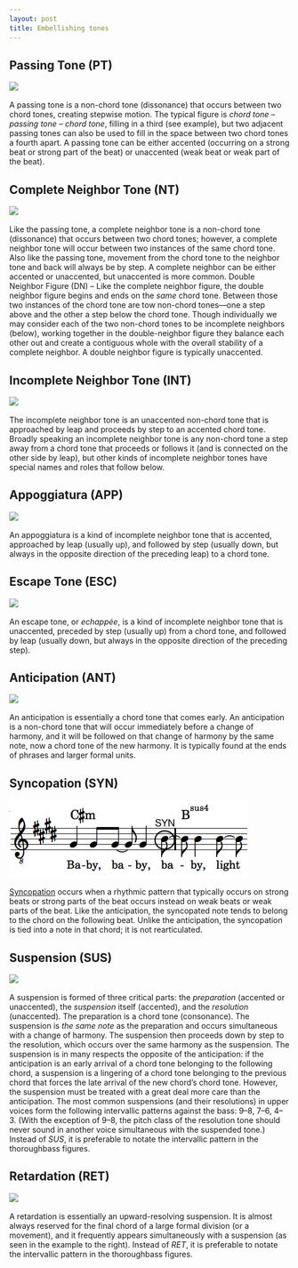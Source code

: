 ```yaml
---
layout: post
title: Embellishing tones
---
```


## Passing Tone (PT)

![][passing]

A passing tone is a non-chord tone (dissonance) that occurs between two chord tones, creating stepwise motion. The typical figure is *chord tone – passing tone – chord tone*, filling in a third (see example), but two adjacent passing tones can also be used to fill in the space between two chord tones a fourth apart. A passing tone can be either accented (occurring on a strong beat or strong part of the beat) or unaccented (weak beat or weak part of the beat).

## Complete Neighbor Tone (NT)

![][neighbor]

Like the passing tone, a complete neighbor tone is a non-chord tone (dissonance) that occurs between two chord tones; however, a complete neighbor tone will occur between two instances of the same chord tone. Also like the passing tone, movement from the chord tone to the neighbor tone and back will always be by step. A complete neighbor can be either accented or unaccented, but unaccented is more common. Double Neighbor Figure (DN) – Like the complete neighbor figure, the double neighbor figure begins and ends on the *same* chord tone. Between those two instances of the chord tone are tow non-chord tones—one a step above and the other a step below the chord tone. Though individually we may consider each of the two non-chord tones to be incomplete neighbors (below), working together in the double-neighbor figure they balance each other out and create a contiguous whole with the overall stability of a complete neighbor. A double neighbor figure is typically unaccented.

## Incomplete Neighbor Tone (INT)

![][INT]

The incomplete neighbor tone is an unaccented non-chord tone that is approached by leap and proceeds by step to an accented chord tone. Broadly speaking an incomplete neighbor tone is any non-chord tone a step away from a chord tone that proceeds or follows it (and is connected on the other side by leap), but other kinds of incomplete neighbor tones have special names and roles that follow below.

## Appoggiatura (APP)

![][appoggiatura]

An appoggiatura is a kind of incomplete neighbor tone that is accented, approached by leap (usually up), and followed by step (usually down, but always in the opposite direction of the preceding leap) to a chord tone.

## Escape Tone (ESC)

![][escape]

An escape tone, or *echappée*, is a kind of incomplete neighbor tone that is unaccented, preceded by step (usually up) from a chord tone, and followed by leap (usually down, but always in the opposite direction of the preceding step).

## Anticipation (ANT)

![][anticipation]

An anticipation is essentially a chord tone that comes early. An anticipation is a non-chord tone that will occur immediately before a change of harmony, and it will be followed on that change of harmony by the same note, now a chord tone of the new harmony. It is typically found at the ends of phrases and larger formal units.

## Syncopation (SYN)

![](Graphics/embellishingTones/syncopatedNote.png)

[Syncopation](http://openmusictheory.com/syncopation.html) occurs when a rhythmic pattern that typically occurs on strong beats or strong parts of the beat occurs instead on weak beats or weak parts of the beat. Like the anticipation, the syncopated note tends to belong to the chord on the following beat. Unlike the anticipation, the syncopation is tied into a note in that chord; it is not rearticulated. 

## Suspension (SUS)

![][suspension]

A suspension is formed of three critical parts: the *preparation* (accented or unaccented), the *suspension* itself (accented), and the *resolution* (unaccented). The preparation is a chord tone (consonance). The suspension is *the same note* as the preparation and occurs simultaneous with a change of harmony. The suspension then proceeds down by step to the resolution, which occurs over the same harmony as the suspension. The suspension is in many respects the opposite of the anticipation: if the anticipation is an early arrival of a chord tone belonging to the following chord, a suspension is a lingering of a chord tone belonging to the previous chord that forces the late arrival of the new chord’s chord tone. However, the suspension must be treated with a great deal more care than the anticipation. The most common suspensions (and their resolutions) in upper voices form the following intervallic patterns against the bass: 9–8, 7–6, 4–3. (With the exception of 9–8, the pitch class of the resolution tone should never sound in another voice simultaneous with the suspended tone.) Instead of *SUS*, it is preferable to notate the intervallic pattern in the thoroughbass figures.

## Retardation (RET)

![][retardation]

A retardation is essentially an upward-resolving suspension. It is almost always reserved for the final chord of a large formal division (or a movement), and it frequently appears simultaneously with a suspension (as seen in the example to the right). Instead of *RET*, it is preferable to notate the intervallic pattern in the thoroughbass figures.

[passing]: Graphics/embellishingTones/passingTone.png 
[neighbor]: Graphics/embellishingTones/neighborTone.png
[INT]: Graphics/embellishingTones/INT.png
[appoggiatura]: Graphics/embellishingTones/appoggiatura.png
[escape]: Graphics/embellishingTones/escapeTone.png
[anticipation]: Graphics/embellishingTones/anticipation.png
[suspension]: Graphics/embellishingTones/suspension.png
[retardation]: Graphics/embellishingTones/retardation.png